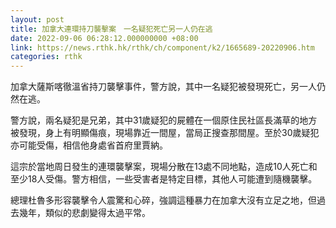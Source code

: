 ```yaml
---
layout: post
title: 加拿大連環持刀襲擊案　一名疑犯死亡另一人仍在逃
date: 2022-09-06 06:28:12.000000000 +08:00
link: https://news.rthk.hk/rthk/ch/component/k2/1665689-20220906.htm
categories: rthk
---
```


加拿大薩斯喀徹溫省持刀襲擊事件，警方說，其中一名疑犯被發現死亡，另一人仍然在逃。

警方說，兩名疑犯是兄弟，其中31歲疑犯的屍體在一個原住民社區長滿草的地方被發現，身上有明顯傷痕，現場靠近一間屋，當局正搜查那間屋。至於30歲疑犯亦可能受傷，相信他身處省首府里賈納。

這宗於當地周日發生的連環襲擊案，現場分散在13處不同地點，造成10人死亡和至少18人受傷。警方相信，一些受害者是特定目標，其他人可能遭到隨機襲擊。

總理杜魯多形容襲擊令人震驚和心碎，強調這種暴力在加拿大沒有立足之地，但過去幾年，類似的悲劇變得太過平常。
